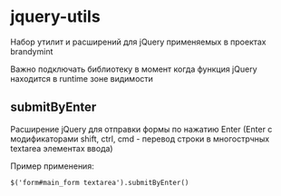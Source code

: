 jquery-utils
============

Набор утилит и расширений для jQuery применяемых в проектах brandymint

Важно подключать библиотеку в момент когда функция jQuery находится в runtime зоне видимости


submitByEnter
-------------

Расширение jQuery для отправки формы по нажатию Enter (Enter c модификаторами shift, ctrl, cmd - перевод строки в многострчных textarea элементах ввода)

Пример применения:

    $('form#main_form textarea').submitByEnter()

